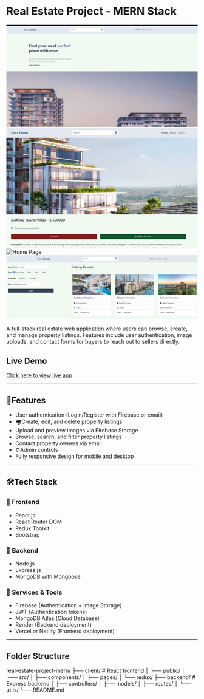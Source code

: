 # Real Estate Project - MERN Stack

![Home Page](./client/src/images/Homepage.png)
![Home Page](./client/src/images/Lisiting%20Desc.png)
![Home Page](./client/src/images/Lisitings.png)
![Home Page](./client/src/images/Search%20Page.png)



A full-stack real estate web application where users can browse, create, and manage property listings. Features include user authentication, image uploads, and contact forms for buyers to reach out to sellers directly.

## Live Demo

[Click here to view live app](https://shaz-estate.onrender.com/) <!-- Add your deployed frontend URL here -->

---

## 📸Features

- User authentication (Login/Register with Firebase or email)
- 🏘Create, edit, and delete property listings
- Upload and preview images via Firebase Storage
- Browse, search, and filter property listings
- Contact property owners via email
- ⚙Admin controls
- Fully responsive design for mobile and desktop

---

## 🛠Tech Stack

### 🔹 Frontend
- React.js
- React Router DOM
- Redux Toolkit
- Bootstrap

### 🔹 Backend
- Node.js
- Express.js
- MongoDB with Mongoose

### 🔹 Services & Tools
- Firebase (Authentication + Image Storage)
- JWT (Authentication tokens)
- MongoDB Atlas (Cloud Database)
- Render (Backend deployment)
- Vercel or Netlify (Frontend deployment)

---

## Folder Structure

real-estate-project-mern/
├── client/ # React frontend
│ ├── public/
│ └── src/
│ ├── components/
│ ├── pages/
│ └── redux/
├── backend/ # Express backend
│ ├── controllers/
│ ├── models/
│ ├── routes/
│ └── utils/
└── README.md
